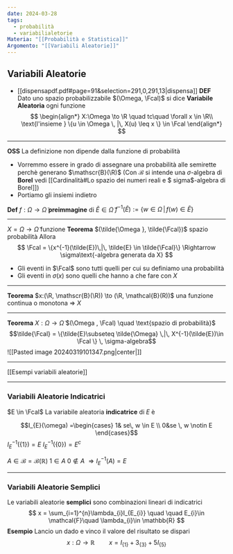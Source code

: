 ```yaml
---
date: 2024-03-28
tags:
  - probabilità
  - variabilialetorie
Materia: "[[Probabilità e Statistica]]"
Argomento: "[[Variabili Aleatorie]]"
---
```

## Variabili Aleatorie
- [[dispensapdf.pdf#page=91&selection=291,0,291,13|dispensa]]
**DEF** Dato uno spazio probabilizzabile $(\Omega, \Fcal)$ si dice
**Variabile Aleatoria** ogni funzione 
$$
\begin{align*}
X:\Omega \to \R \quad tc\quad \forall x \in \R\\
\text{l'insieme } \{u \in \Omega \, |\, X(u) \leq x \} \in \Fcal
\end{align*}
$$
---
**OSS** La definizione non dipende dalla funzione di probabilità

- Vorremmo essere in grado di assegnare una probabilità alle semirette perchè generano $\mathscr{B}(\R)$ (Con $\mathscr{B}$ si intende una $\sigma$-algebra di **Borel** vedi [[Cardinalità#Lo spazio dei numeri reali e $ sigma$-algebra di Borel]])
- Portiamo gli insiemi indietro

**Def** $f: \Omega \to \tilde{\Omega}$
**preimmagine** di $\tilde{E} \in \tilde{\Omega }$         $f^{-1}(\tilde{E}):=\{w \in \Omega \,|\, f(w) \in \tilde{E}\}$
- - - 
$X = \Omega \to \tilde{\Omega }$    funzione
**Teorema** $(\tilde{\Omega }, \tilde{\Fcal})$   spazio probabilità Allora
$$
\Fcal = \{x^{-1}(\tilde{E})\,|\, \tilde{E} \in  \tilde{\Fcal}\} \Rightarrow \sigma\text{-algebra generata da X}
$$
- Gli eventi in $\Fcal$ sono tutti quelli per cui su definiamo una probabilità
- Gli eventi in $\sigma(x)$ sono quelli che hanno a che fare con $X$
- - - 
**Teorema** $x:(\R, \mathscr{B}(\R)) \to (\R, \mathcal{B}(R))$
una funzione continua o monotona => $X$
- - - 
**Teorema**  $X : \Omega \to \tilde{\Omega }$         $(\Omega , \Fcal) \quad \text{spazio di probabilità}$
$$\tilde{\Fcal} = \{\tilde{E}\subseteq \tilde{\Omega} \,|\, X^{-1}(\tilde{E})\in \Fcal \} \, \sigma-algebra$$
![[Pasted image 20240319101347.png|center|]]

- - -
[[Esempi variabili aleatorie]]
- - -
### Variabili Aleatorie **Indicatrici**  
$E \in \Fcal$ La variabile aleatoria **indicatrice** di $E$ è

$$I_{E}(\omega) =\begin{cases}
1& se\, w \in E \\
0&se \, w \notin E
\end{cases}$$
$I^{-1}_{E}(\{1\}) = E$     $I^{-1}_{E}(\{0\}) = E^{c}$

$A \in \mathscr{B}= \mathscr{B}(\mathbb{R})$    $1 \in A$   $0\notin A$ $\Rightarrow I_{E}^{-1}(A) = E$
- - - 
### Variabili Aleatorie **Semplici**  
Le variabili aleatorie **semplici** sono combinazioni lineari di indicatrici
$$
x = \sum_{i=1}^{n}\lambda_{i}I_{E_{i}} \quad \quad E_{i}\in \mathcal{F}\quad \lambda_{i}\in \mathbb{R}
$$
**Esempio** Lancio un dado e vinco il valore del risultato se dispari
$$
x:\Omega \to \mathbb{R}\quad \quad x= I_{\{1\}}+3_{\{3\}}+5I_{\{5\}}
$$
